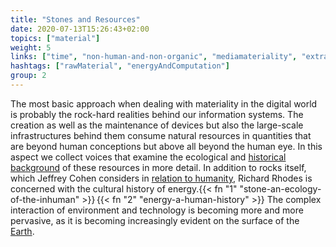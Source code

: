 ```yaml
---
title: "Stones and Resources"
date: 2020-07-13T15:26:43+02:00
topics: ["material"]
weight: 5
links: ["time", "non-human-and-non-organic", "mediamateriality", "extractivism"]
hashtags: ["rawMaterial", "energyAndComputation"]
group: 2
---
```


The most basic approach when dealing with materiality in the digital world is probably the rock-hard realities behind our information systems. The creation as well as the maintenance of devices but also the large-scale infrastructures behind them consume natural resources in quantities that are beyond human conceptions but above all beyond the human eye. In this aspect we collect voices that examine the ecological and [historical background](https://muse.jhu.edu/article/712112) of these resources in more detail. In addition to rocks itself, which Jeffrey Cohen considers in [relation to humanity](www.continentcontinent.cc/index.php/continent/article/view/181), Richard Rhodes is concerned with the cultural history of energy.{{< fn "1" "stone-an-ecology-of-the-inhuman" >}}&#8239;{{< fn "2" "energy-a-human-history" >}} The complex interaction of environment and technology is becoming more and more pervasive, as it is becoming increasingly evident on the surface of the [Earth](http://erde-film.at/english).
